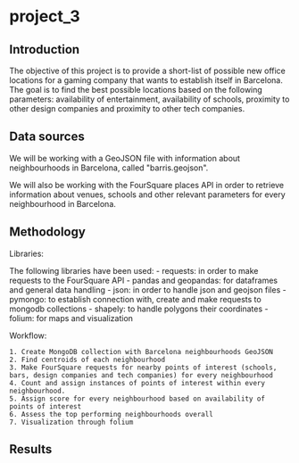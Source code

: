 # project_3

## Introduction

The objective of this project is to provide a short-list of possible new office locations for a gaming company that wants to establish itself in Barcelona. The goal is to find the best possible locations based on the following parameters: availability of entertainment, availability of schools, proximity to other design companies and proximity to other tech companies. 
<br>

## Data sources

We will be working with a GeoJSON file with information about neighbourhoods in Barcelona, called "barris.geojson". 

We will also be working with the FourSquare places API in order to retrieve information about venues, schools and other relevant parameters for every neighbourhood in Barcelona. 
<br>

## Methodology

Libraries: 

The following libraries have been used: 
    - requests: in order to make requests to the FourSquare API
    - pandas and geopandas: for dataframes and general data handling
    - json: in order to handle json and geojson files
    - pymongo: to establish connection with, create and make requests to mongodb collections
    - shapely: to handle polygons their coordinates
    - folium: for maps and visualization

Workflow: 

    1. Create MongoDB collection with Barcelona neighbourhoods GeoJSON
    2. Find centroids of each neighbourhood
    3. Make FourSquare requests for nearby points of interest (schools, bars, design companies and tech companies) for every neighbourhood
    4. Count and assign instances of points of interest within every neighbourhood. 
    5. Assign score for every neighbourhood based on availability of points of interest
    6. Assess the top performing neighbourhoods overall
    7. Visualization through folium


## Results




